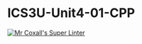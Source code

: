 # ICS3U-Unit4-01-CPP

[![Mr Coxall's Super Linter](https://github.com/Kyanh-Pham/ICS3U-Unit4-01-CPP/workflows/Mr%20Coxall's%20Super%20Linter/badge.svg)](https://github.com/Kyanh-Pham/ICS3U-Unit4-01-CPP/actions/)
